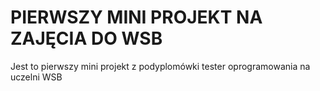 # PIERWSZY MINI PROJEKT NA ZAJĘCIA DO WSB
Jest to pierwszy mini projekt z podyplomówki tester oprogramowania na uczelni WSB

```python
```
